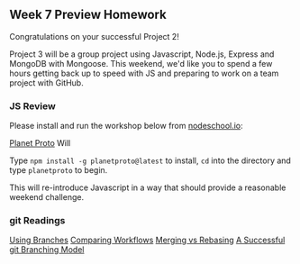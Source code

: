 ## Week 7 Preview Homework

Congratulations on your successful Project 2!

Project 3 will be a group project using Javascript, Node.js, Express and MongoDB with Mongoose. This weekend, we'd like you to spend a few hours getting back up to speed with JS and preparing to work on a team project with GitHub.

### JS Review

Please install and run the workshop below from [nodeschool.io](nodeschool.io):

[Planet Proto](https://github.com/sporto/planetproto) Will 

Type `npm install -g planetproto@latest` to install, `cd` into the directory and type `planetproto` to begin.

This will re-introduce Javascript in a way that should provide a reasonable weekend challenge.

### git Readings

[Using Branches](https://www.atlassian.com/git/tutorials/using-branches/)
[Comparing Workflows](https://www.atlassian.com/git/tutorials/comparing-workflows/)
[Merging vs Rebasing](https://www.atlassian.com/git/tutorials/merging-vs-rebasing/)
[A Successful git Branching Model](http://nvie.com/posts/a-successful-git-branching-model/)
